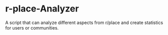 # r-place-Analyzer
A script that can analyze different aspects from r/place and create statistics for users or communities.
